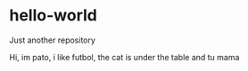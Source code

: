 # hello-world
Just another repository


Hi, im pato, i like futbol, the cat is under the table and tu mama

